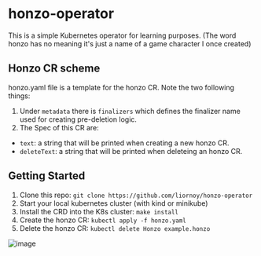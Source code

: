# honzo-operator
This is a simple Kubernetes operator for learning purposes.
(The word honzo has no meaning it's just a name of a game character I once created)

## Honzo CR scheme
honzo.yaml file is a template for the honzo CR.
Note the two following things:
1. Under `metadata` there is `finalizers` which defines the finalizer name used for creating pre-deletion logic.
2. The Spec of this CR are:
* `text`: a string that will be printed when creating a new honzo CR.
* `deleteText`: a string that will be printed when deleteing an honzo CR. 



## Getting Started
1. Clone this repo: 
`git clone https://github.com/liornoy/honzo-operator`
2. Start your local kubernetes cluster (with kind or minikube)
3. Install the CRD into the K8s cluster: 
`make install`
5. Create the honzo CR:
`kubectl apply -f honzo.yaml`
6. Delete the honzo CR:
`kubectl delete Honzo example.honzo`

![image](https://user-images.githubusercontent.com/40122521/132027516-8bd88d9e-b4f2-4c8d-a345-a629ae260479.png)

